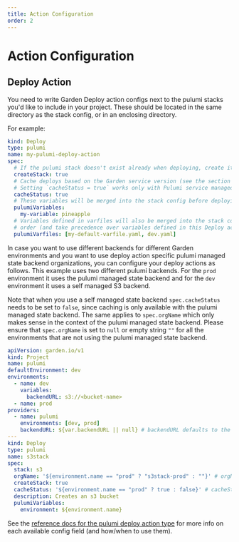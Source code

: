 ```yaml
---
title: Action Configuration
order: 2
---
```


# Action Configuration

## Deploy Action

You need to write Garden Deploy action configs next to the pulumi stacks you'd like to include in your project. These should be located in the same directory as the stack config, or in an enclosing directory.

For example:
```yaml
kind: Deploy
type: pulumi
name: my-pulumi-deploy-action
spec:
  # If the pulumi stack doesn't exist already when deploying, create it
  createStack: true
  # Cache deploys based on the Garden service version (see the section below)
  # Setting `cacheStatus = true` works only with Pulumi service managed state backends.
  cacheStatus: true
  # These variables will be merged into the stack config before deploying or previewing
  pulumiVariables:
    my-variable: pineapple
  # Variables defined in varfiles will also be merged into the stack config in declaration
  # order (and take precedence over variables defined in this Deploy action's pulumiVariables).
  pulumiVarfiles: [my-default-varfile.yaml, dev.yaml]
```

In case you want to use different backends for different Garden environments and you want to use deploy action specific pulumi managed state backend organizations, you can configure your deploy actions as follows. This example uses two different pulumi backends. For the `prod` environment it uses the pulumi managed state backend and for the `dev` environment it uses a self managed S3 backend.

Note that when you use a self managed state backend `spec.cacheStatus` needs to be set to `false`, since caching is only available with the
pulumi managed state backend. The same applies to `spec.orgName` which only makes sense in the context of the pulumi managed state backend.
Please ensure that `spec.orgName` is set to `null` or empty string `""` for all the environments that are not using the pulumi managed state backend.

```yaml
apiVersion: garden.io/v1
kind: Project
name: pulumi
defaultEnvironment: dev
environments:
  - name: dev
    variables:
      backendURL: s3://<bucket-name>
  - name: prod
providers:
  - name: pulumi
    environments: [dev, prod]
    backendURL: ${var.backendURL || null} # backendURL defaults to the pulumi managed state backend if null or empty string ""
---
kind: Deploy
type: pulumi
name: s3stack
spec:
  stack: s3
  orgName: '${environment.name == "prod" ? "s3stack-prod" : ""}' # orgName has to be null or an empty string "" for self-managed state backends
  createStack: true
  cacheStatus: '${environment.name == "prod" ? true : false}' # cacheStatus has to be set to false for self-managed state backends
  description: Creates an s3 bucket
  pulumiVariables:
    environment: ${environment.name}
```

See the [reference docs for the pulumi deploy action type](../reference/action-types/Deploy/pulumi.md) for more info on each available config field (and how/when to use them).
